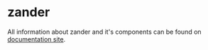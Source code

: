 # zander
All information about zander and it's components can be found on [documentation site](https://zanderdocs.benrobson.me).
